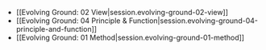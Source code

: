 
- [[Evolving Ground:  02 View|session.evolving-ground-02-view]]
- [[Evolving Ground:  04 Principle & Function|session.evolving-ground-04-principle-and-function]]
- [[Evolving Ground:  01 Method|session.evolving-ground-01-method]]
